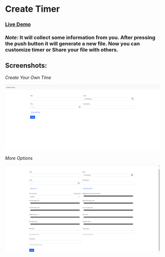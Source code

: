 # Create Timer

### <a href="https://avinashboy.github.io/create-timer/">Live Demo</a>

### _Note_: It will collect some information from you. After pressing the push button it will generate a new file. Now you can customize timer or Share your file with others.

## Screenshots:

_Create Your Own Time_

![view page](./Screenshot/info.png)

_More Options_

![view page](./Screenshot/options.png)
